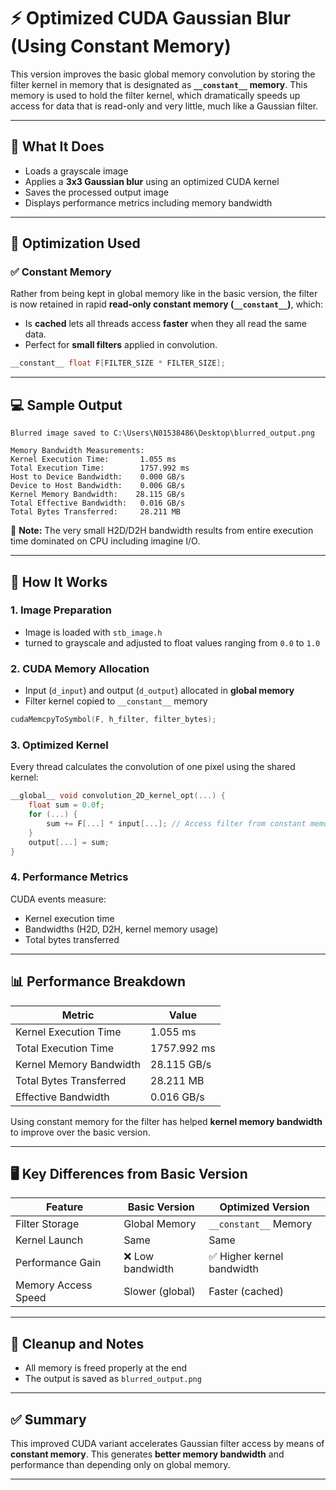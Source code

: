 # ⚡ Optimized CUDA Gaussian Blur (Using Constant Memory)

This version improves the basic global memory convolution by storing the filter kernel in memory that is designated as **`__constant__` memory**. This memory is used to hold the filter kernel, which dramatically speeds up access for data that is read-only and very little, much like a Gaussian filter.

---

## 📸 What It Does

- Loads a grayscale image
- Applies a **3x3 Gaussian blur** using an optimized CUDA kernel
- Saves the processed output image
- Displays performance metrics including memory bandwidth

---

## 🔧 Optimization Used

### ✅ **Constant Memory**

Rather from being kept in global memory like in the basic version, the filter is now retained in rapid **read-only constant memory (`__constant__`)**, which:
- Is **cached** lets all threads access **faster** when they all read the same data.
- Perfect for **small filters** applied in convolution.

```cpp
__constant__ float F[FILTER_SIZE * FILTER_SIZE];
```

---

## 💻 Sample Output

```
Blurred image saved to C:\Users\N01538486\Desktop\blurred_output.png

Memory Bandwidth Measurements:
Kernel Execution Time:       1.055 ms
Total Execution Time:        1757.992 ms
Host to Device Bandwidth:    0.000 GB/s
Device to Host Bandwidth:    0.006 GB/s
Kernel Memory Bandwidth:    28.115 GB/s
Total Effective Bandwidth:   0.016 GB/s
Total Bytes Transferred:     28.211 MB
```

📌 **Note:** The very small H2D/D2H bandwidth results from entire execution time dominated on CPU including imagine I/O.

---

## 🚀 How It Works

### 1. Image Preparation

- Image is loaded with `stb_image.h`
- turned to grayscale and adjusted to float values ranging from `0.0` to `1.0`

### 2. CUDA Memory Allocation

- Input (`d_input`) and output (`d_output`) allocated in **global memory**
- Filter kernel copied to `__constant__` memory

```cpp
cudaMemcpyToSymbol(F, h_filter, filter_bytes);
```

### 3. Optimized Kernel

Every thread calculates the convolution of one pixel using the shared kernel:

```cpp
__global__ void convolution_2D_kernel_opt(...) {
    float sum = 0.0f;
    for (...) {
        sum += F[...] * input[...]; // Access filter from constant memory
    }
    output[...] = sum;
}
```

### 4. Performance Metrics

CUDA events measure:
- Kernel execution time
- Bandwidths (H2D, D2H, kernel memory usage)
- Total bytes transferred

---

## 📊 Performance Breakdown

| Metric                      | Value        |
|----------------------------|--------------|
| Kernel Execution Time      | 1.055 ms     |
| Total Execution Time       | 1757.992 ms  |
| Kernel Memory Bandwidth    | 28.115 GB/s  |
| Total Bytes Transferred    | 28.211 MB    |
| Effective Bandwidth        | 0.016 GB/s   |

Using constant memory for the filter has helped **kernel memory bandwidth** to improve over the basic version.

---

## 🖥️ Key Differences from Basic Version

| Feature                | Basic Version     | Optimized Version       |
|------------------------|-------------------|--------------------------|
| Filter Storage         | Global Memory     | `__constant__` Memory    |
| Kernel Launch          | Same              | Same                     |
| Performance Gain       | ❌ Low bandwidth   | ✅ Higher kernel bandwidth |
| Memory Access Speed    | Slower (global)   | Faster (cached)          |

---

## 🧹 Cleanup and Notes

- All memory is freed properly at the end
- The output is saved as `blurred_output.png`

---

## ✅ Summary

This improved CUDA variant accelerates Gaussian filter access by means of **constant memory**. This generates **better memory bandwidth** and performance than depending only on global memory.

---
